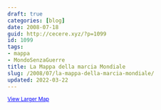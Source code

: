 ```yaml
---
draft: true
categories: [blog]
date: 2008-07-18
guid: http://cecere.xyz/?p=1099
id: 1099
tags:
- mappa
- MondoSenzaGuerre
title: La Mappa della marcia Mondiale
slug: /2008/07/la-mappa-della-marcia-mondiale/
updated: 2022-03-22
---
```


<small><a href="http://maps.google.com/maps/ms?hl=en&ie=UTF8&msa=0&msid=110035787615856802160.00045331dc476306b034a&ll=-0.163394,26.111382&spn=90,-62.663014&source=embed" style="color:#0000FF;text-align:left">View Larger Map</a></small>
